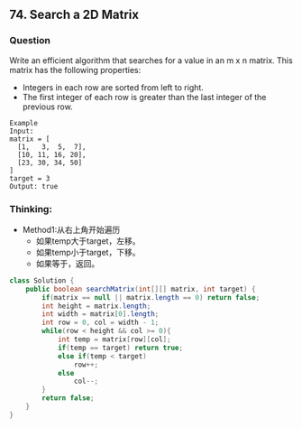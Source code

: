 ## 74. Search a 2D Matrix

### Question
Write an efficient algorithm that searches for a value in an m x n matrix. This matrix has the following properties:
* Integers in each row are sorted from left to right.
* The first integer of each row is greater than the last integer of the previous row.

```
Example
Input:
matrix = [
  [1,   3,  5,  7],
  [10, 11, 16, 20],
  [23, 30, 34, 50]
]
target = 3
Output: true
```
### Thinking:
* Method1:从右上角开始遍历
	* 如果temp大于target，左移。
	* 如果temp小于target，下移。
	* 如果等于，返回。

```Java
class Solution {
    public boolean searchMatrix(int[][] matrix, int target) {
        if(matrix == null || matrix.length == 0) return false;
        int height = matrix.length;
        int width = matrix[0].length;
        int row = 0, col = width - 1;
        while(row < height && col >= 0){
            int temp = matrix[row][col];
            if(temp == target) return true;
            else if(temp < target)
                row++;
            else
                col--;
        }
        return false;
    }
}
```